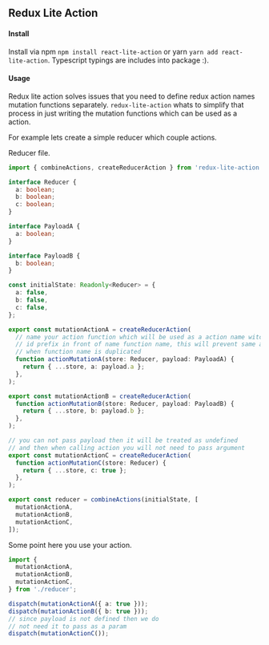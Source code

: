 ## Redux Lite Action

#### Install

Install via npm `npm install react-lite-action` or yarn `yarn add react-lite-action`. 
Typescript typings are includes into package :). 

#### Usage

Redux lite action solves issues that you need to define redux action names mutation functions separately.
`redux-lite-action` whats to simplify that process in just writing the mutation functions which can
be used as a action.

For example lets create a simple reducer which couple actions.

Reducer file.
```typescript
import { combineActions, createReducerAction } from 'redux-lite-action';

interface Reducer {
  a: boolean;
  b: boolean;
  c: boolean;
}

interface PayloadA {
  a: boolean;
}

interface PayloadB {
  b: boolean;
}

const initialState: Readonly<Reducer> = {
  a: false,
  b: false,
  c: false,
};

export const mutationActionA = createReducerAction(
  // name your action function which will be used as a action name witch 
  // id prefix in front of name function name, this will prevent same action names
  // when function name is duplicated 
  function actionMutationA(store: Reducer, payload: PayloadA) {
    return { ...store, a: payload.a };
  },
);

export const mutationActionB = createReducerAction(
  function actionMutationB(store: Reducer, payload: PayloadB) {
    return { ...store, b: payload.b };
  },
);

// you can not pass payload then it will be treated as undefined
// and then when calling action you will not need to pass argument
export const mutationActionC = createReducerAction(
  function actionMutationC(store: Reducer) {
    return { ...store, c: true };
  },
);

export const reducer = combineActions(initialState, [
  mutationActionA,
  mutationActionB,
  mutationActionC,
]);
```

Some point here you use your action.
```typescript
import { 
  mutationActionA, 
  mutationActionB,
  mutationActionC,
} from './reducer';

dispatch(mutationActionA({ a: true }));
dispatch(mutationActionB({ b: true }));
// since payload is not defined then we do
// not need it to pass as a param
dispatch(mutationActionC());
```